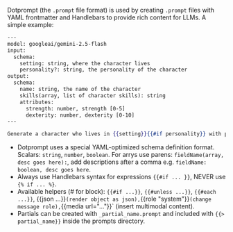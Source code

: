Dotprompt (the `.prompt` file format) is used by creating `.prompt` files with YAML frontmatter and Handlebars to provide rich content for LLMs. A simple example:

```handlebars generate_character.prompt
---
model: googleai/gemini-2.5-flash
input:
  schema:
    setting: string, where the character lives
    personality?: string, the personality of the character
output:
  schema:
    name: string, the name of the character
    skills(array, list of character skills): string
    attributes:
      strength: number, strength [0-5]
      dexterity: number, dexterity [0-10]
---

Generate a character who lives in {{setting}}{{#if personality}} with personality {{personality}}{{/if}}.
```

- Dotprompt uses a special YAML-optimized schema definition format. Scalars: `string`, `number`, `boolean`. For arrys use parens: `fieldName(array, desc goes here):`, add descriptions after a comma e.g. `fieldName: boolean, desc goes here`.
- Always use Handlebars syntax for expressions `{{#if ... }}`, NEVER use `{% if ... %}`.
- Available helpers (# for block): `{{#if ...}}`, `{{#unless ...}}`, `{{#each ...}}`, {{json ...}}` (render object as json), `{{role "system"}}` (change message role), `{{media url="..."}}` (insert multimodal content).
- Partials can be created with `_partial_name.prompt` and included with `{{> partial_name}}` inside the prompts directory.
